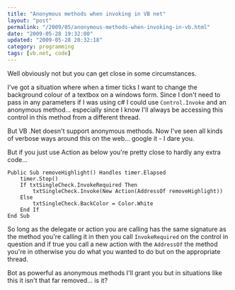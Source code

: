 ```yaml
---
title: "Anonymous methods when invoking in VB net"
layout: "post"
permalink: "/2009/05/anonymous-methods-when-invoking-in-vb.html"
date: "2009-05-28 19:32:00"
updated: "2009-05-28 20:32:18"
category: programming
tags: [vb.net, code]
---
```


Well obviously not but you can get close in some circumstances.

<!--more-->

I've got a situation where when a timer ticks I want to change the background colour of a textbox on a windows form. Since I don't need to pass in any parameters if I was using c# I could use `Control.Invoke` and an anonymous method... especially since I know I'll always be accessing this control in this method from a different thread.

But VB .Net doesn't support anonymous methods. Now I've seen all kinds of verbose ways around this on the web... google it - I dare you.

But if you just use Action as below you're pretty close to hardly any extra code...

```vbnet 
Public Sub removeHighlight() Handles timer.Elapsed
    timer.Stop()
	If txtSingleCheck.InvokeRequired Then
		txtSingleCheck.Invoke(New Action(AddressOf removeHighlight))
	Else
		txtSingleCheck.BackColor = Color.White
	End If
End Sub
```

So long as the delegate or action you are calling has the same signature as the method you're calling it in then you call `InvokeRequired` on the control in question and if true you call a new action with the `AddressOf` the method you're in otherwise you do what you wanted to do but on the appropriate thread.

Bot as powerful as anonymous methods I'll grant you but in situations like this it isn't that far removed... is it?
